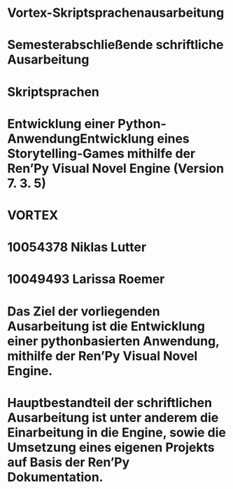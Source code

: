 # Vortex-Skriptsprachenausarbeitung

# Semesterabschließende schriftliche Ausarbeitung
# Skriptsprachen
# Entwicklung einer Python-AnwendungEntwicklung eines Storytelling-Games mithilfe der Ren’Py Visual Novel Engine (Version 7. 3. 5)
# VORTEX

# 10054378 Niklas Lutter
# 10049493 Larissa Roemer

# Das Ziel der vorliegenden Ausarbeitung ist die Entwicklung einer pythonbasierten Anwendung, mithilfe der Ren’Py Visual Novel Engine.
# Hauptbestandteil der schriftlichen Ausarbeitung ist unter anderem die Einarbeitung in die Engine, sowie die Umsetzung eines eigenen Projekts auf Basis der Ren’Py Dokumentation.
